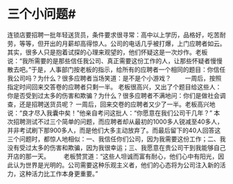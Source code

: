 # 三个小问题#
连锁店要招聘一批年轻送货员，条件要求很寻常：高中以上学历，品格好，吃苦耐劳，等等，但开出的月薪却高得惊人。公司的电话几乎被打爆，上门应聘者如云。  其实，很多人只是抱着试探的心理来观望的，他们怀疑这是一次炒作。老板说：“我所需要的是那些信任我公司、真正需要这份工作的人，让那些怀疑者慢慢散去吧。”于是，人事部门按老板的指示，给所有的应聘者一个相同的题目：你信任我公司吗？为什么？很多应聘者当场笑道：是不是个小游戏？ 
　　一周后，按照指定时间回来交答卷的应聘者只剩一半。  老板很高兴，又出了个题目给这些人：你是否受到过太多的伤害和欺骗？为什么？很多应聘者不满地问：你们是做社会调查，还是招聘送货员呢？  一周后，回来交卷的应聘者又少了一半。老板高兴地说：“良才尽入我囊中矣！”他亲自考问这批人：“你愿意在我们公司干几年？”  本次招聘测试不过三个简单的问题，而应聘者却从最初的1000多人锐减至40多人，并非考试刷下那900多人，而是他们大多主动放弃了。而最后留下的40人回答这三个问题时，都惊人地相似：一、我信任你们公司，因为我需要这份工作；二、我没有受过太多的伤害和欺骗，因为我很幸运；三、我愿意在贵公司干到我能够自己开店的那一天。 
　　老板赞赏道：“这些人坦诚而富有耐心，他们心中有阳光，因此认为世界是光明的。公司需要这种乐观主义者，他们的心态将为公司注入新的活力，这种活力比工作本身更重要。”
  